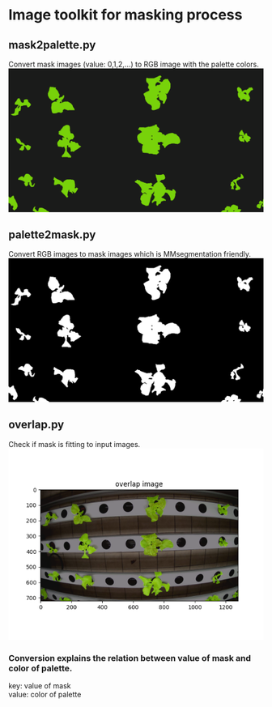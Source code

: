 # Image toolkit for masking process

## mask2palette&#46;py
Convert mask images (value: 0,1,2,...) to RGB image with the palette colors.
![plot](demo/palette.png)

## palette2mask&#46;py
Convert RGB images to mask images which is MMsegmentation friendly.
![plot](demo/mask.png)

## overlap&#46;py
Check if mask is fitting to input images.
![plot](demo/overlap.png)

### Conversion explains the relation between value of mask and color of palette.
key: value of mask \
value: color of palette